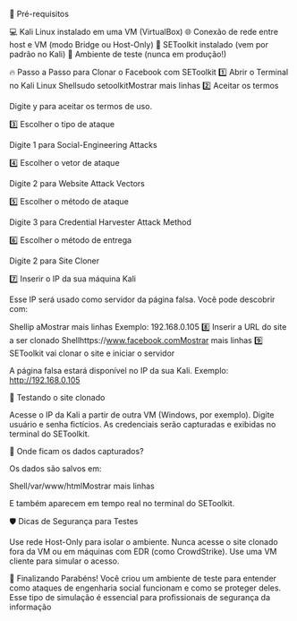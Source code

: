 🧰 Pré-requisitos

💻 Kali Linux instalado em uma VM (VirtualBox)
🌐 Conexão de rede entre host e VM (modo Bridge ou Host-Only)
🔧 SEToolkit instalado (vem por padrão no Kali)
🧪 Ambiente de teste (nunca em produção!)


🔥 Passo a Passo para Clonar o Facebook com SEToolkit
1️⃣ Abrir o Terminal no Kali Linux
Shellsudo setoolkitMostrar mais linhas
2️⃣ Aceitar os termos

Digite y para aceitar os termos de uso.

3️⃣ Escolher o tipo de ataque

Digite 1 para Social-Engineering Attacks

4️⃣ Escolher o vetor de ataque

Digite 2 para Website Attack Vectors

5️⃣ Escolher o método de ataque

Digite 3 para Credential Harvester Attack Method

6️⃣ Escolher o método de entrega

Digite 2 para Site Cloner

7️⃣ Inserir o IP da sua máquina Kali

Esse IP será usado como servidor da página falsa. Você pode descobrir com:

Shellip aMostrar mais linhas
Exemplo: 192.168.0.105
8️⃣ Inserir a URL do site a ser clonado
Shellhttps://www.facebook.comMostrar mais linhas
9️⃣ SEToolkit vai clonar o site e iniciar o servidor

A página falsa estará disponível no IP da sua Kali.
Exemplo: http://192.168.0.105


🧪 Testando o site clonado

Acesse o IP da Kali a partir de outra VM (Windows, por exemplo).
Digite usuário e senha fictícios.
As credenciais serão capturadas e exibidas no terminal do SEToolkit.


📁 Onde ficam os dados capturados?

Os dados são salvos em:

Shell/var/www/htmlMostrar mais linhas

E também aparecem em tempo real no terminal do SEToolkit.


🛡️ Dicas de Segurança para Testes

Use rede Host-Only para isolar o ambiente.
Nunca acesse o site clonado fora da VM ou em máquinas com EDR (como CrowdStrike).
Use uma VM cliente para simular o acesso.


🎉 Finalizando
Parabéns! Você criou um ambiente de teste para entender como ataques de engenharia social funcionam e como se proteger deles. Esse tipo de simulação é essencial para profissionais de segurança da informação
